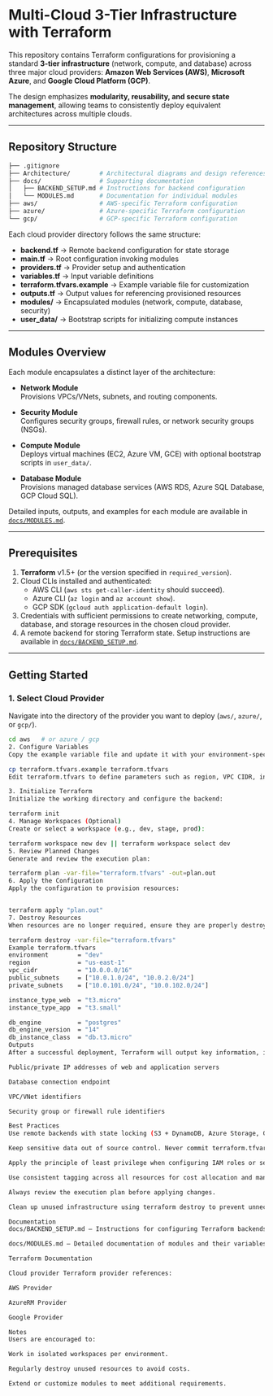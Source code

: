 # Multi-Cloud 3-Tier Infrastructure with Terraform

This repository contains Terraform configurations for provisioning a standard **3-tier infrastructure** (network, compute, and database) across three major cloud providers: **Amazon Web Services (AWS)**, **Microsoft Azure**, and **Google Cloud Platform (GCP)**.  

The design emphasizes **modularity, reusability, and secure state management**, allowing teams to consistently deploy equivalent architectures across multiple clouds.

---

## Repository Structure

```bash
├── .gitignore
├── Architecture/        # Architectural diagrams and design references
├── docs/                # Supporting documentation
│   ├── BACKEND_SETUP.md # Instructions for backend configuration
│   └── MODULES.md       # Documentation for individual modules
├── aws/                 # AWS-specific Terraform configuration
├── azure/               # Azure-specific Terraform configuration
└── gcp/                 # GCP-specific Terraform configuration

```

Each cloud provider directory follows the same structure:

- **backend.tf** → Remote backend configuration for state storage  
- **main.tf** → Root configuration invoking modules  
- **providers.tf** → Provider setup and authentication  
- **variables.tf** → Input variable definitions  
- **terraform.tfvars.example** → Example variable file for customization  
- **outputs.tf** → Output values for referencing provisioned resources  
- **modules/** → Encapsulated modules (network, compute, database, security)  
- **user_data/** → Bootstrap scripts for initializing compute instances  

---

## Modules Overview

Each module encapsulates a distinct layer of the architecture:

- **Network Module**  
  Provisions VPCs/VNets, subnets, and routing components.  

- **Security Module**  
  Configures security groups, firewall rules, or network security groups (NSGs).  

- **Compute Module**  
  Deploys virtual machines (EC2, Azure VM, GCE) with optional bootstrap scripts in `user_data/`.  

- **Database Module**  
  Provisions managed database services (AWS RDS, Azure SQL Database, GCP Cloud SQL).  

Detailed inputs, outputs, and examples for each module are available in [`docs/MODULES.md`](docs/MODULES.md).

---

## Prerequisites

1. **Terraform** v1.5+ (or the version specified in `required_version`).
2. Cloud CLIs installed and authenticated:
   - AWS CLI (`aws sts get-caller-identity` should succeed).
   - Azure CLI (`az login` and `az account show`).
   - GCP SDK (`gcloud auth application-default login`).
3. Credentials with sufficient permissions to create networking, compute, database, and storage resources in the chosen cloud provider.
4. A remote backend for storing Terraform state. Setup instructions are available in [`docs/BACKEND_SETUP.md`](docs/BACKEND_SETUP.md).

---

## Getting Started

### 1. Select Cloud Provider
Navigate into the directory of the provider you want to deploy (`aws/`, `azure/`, or `gcp/`).

```bash
cd aws   # or azure / gcp
2. Configure Variables
Copy the example variable file and update it with your environment-specific values:

cp terraform.tfvars.example terraform.tfvars
Edit terraform.tfvars to define parameters such as region, VPC CIDR, instance sizes, and database settings.

3. Initialize Terraform
Initialize the working directory and configure the backend:

terraform init
4. Manage Workspaces (Optional)
Create or select a workspace (e.g., dev, stage, prod):

terraform workspace new dev || terraform workspace select dev
5. Review Planned Changes
Generate and review the execution plan:

terraform plan -var-file="terraform.tfvars" -out=plan.out
6. Apply the Configuration
Apply the configuration to provision resources:


terraform apply "plan.out"
7. Destroy Resources
When resources are no longer required, ensure they are properly destroyed:

terraform destroy -var-file="terraform.tfvars"
Example terraform.tfvars
environment        = "dev"
region             = "us-east-1"
vpc_cidr           = "10.0.0.0/16"
public_subnets     = ["10.0.1.0/24", "10.0.2.0/24"]
private_subnets    = ["10.0.101.0/24", "10.0.102.0/24"]

instance_type_web  = "t3.micro"
instance_type_app  = "t3.small"

db_engine          = "postgres"
db_engine_version  = "14"
db_instance_class  = "db.t3.micro"
Outputs
After a successful deployment, Terraform will output key information, including:

Public/private IP addresses of web and application servers

Database connection endpoint

VPC/VNet identifiers

Security group or firewall rule identifiers

Best Practices
Use remote backends with state locking (S3 + DynamoDB, Azure Storage, GCS).

Keep sensitive data out of source control. Never commit terraform.tfvars containing secrets.

Apply the principle of least privilege when configuring IAM roles or service principals.

Use consistent tagging across all resources for cost allocation and management.

Always review the execution plan before applying changes.

Clean up unused infrastructure using terraform destroy to prevent unnecessary costs.

Documentation
docs/BACKEND_SETUP.md — Instructions for configuring Terraform backends.

docs/MODULES.md — Detailed documentation of modules and their variables.

Terraform Documentation

Cloud provider Terraform provider references:

AWS Provider

AzureRM Provider

Google Provider

Notes
Users are encouraged to:

Work in isolated workspaces per environment.

Regularly destroy unused resources to avoid costs.

Extend or customize modules to meet additional requirements.
